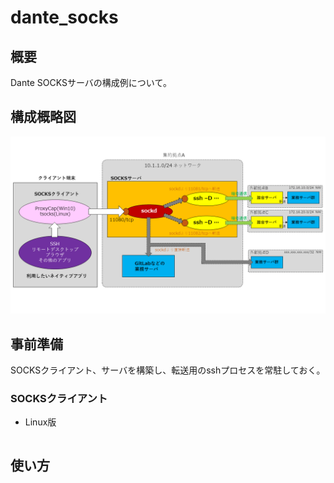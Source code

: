 # dante_socks

## 概要
Dante SOCKSサーバの構成例について。

## 構成概略図
![構成概略図](https://github.com/yhtigre/dante_socks/blob/imgs/imgs/fig01.png?raw=true)



## 事前準備
SOCKSクライアント、サーバを構築し、転送用のsshプロセスを常駐しておく。

### SOCKSクライアント
- Linux版
```Bash
```

## 使い方
